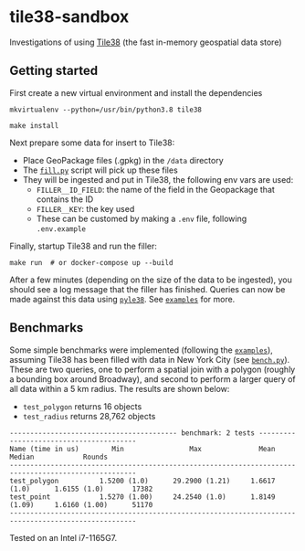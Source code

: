# tile38-sandbox
Investigations of using [Tile38](https://github.com/tidwall/tile38) (the fast in-memory geospatial data store)

## Getting started

First create a new virtual environment and install the dependencies

```shell
mkvirtualenv --python=/usr/bin/python3.8 tile38

make install
```

Next prepare some data for insert to Tile38:

* Place GeoPackage files (.gpkg) in the `/data` directory
* The [`fill.py`](/filler/fill.py) script will pick up these files
* They will be ingested and put in Tile38, the following env vars are used:
    * `FILLER__ID_FIELD`: the name of the field in the Geopackage that contains the ID
    * `FILLER__KEY`: the key used
    * These can be customed by making a `.env` file, following `.env.example`

Finally, startup Tile38 and run the filler:

```shell
make run  # or docker-compose up --build
```

After a few minutes (depending on the size of the data to be ingested), you should see a log message that the filler has finished. Queries can now be made against this data using [`pyle38`](https://github.com/iwpnd/pyle38). See [`examples`](/examples/) for more.

## Benchmarks

Some simple benchmarks were implemented (following the [`examples`](/examples/)), assuming Tile38 has been filled with data in New York City (see [`bench.py`](/benchmark/bench.py)). These are two queries, one to perform a spatial join with a polygon (roughly a bounding box around Broadway), and second to perform a larger query of all data within a 5 km radius. The results are shown below:

* `test_polygon` returns 16 objects
* `test_radius` returns 28,762 objects

```
----------------------------------------- benchmark: 2 tests ----------------------------------------
Name (time in us)        Min                Max              Mean            Median            Rounds
-----------------------------------------------------------------------------------------------------
test_polygon          1.5200 (1.0)      29.2900 (1.21)     1.6617 (1.0)      1.6155 (1.0)       17382
test_point            1.5270 (1.00)     24.2540 (1.0)      1.8149 (1.09)     1.6160 (1.00)      51170
-----------------------------------------------------------------------------------------------------
```

Tested on an Intel i7-1165G7.
